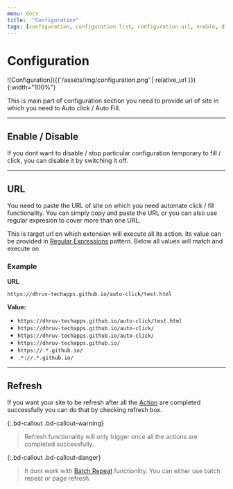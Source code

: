 ```yaml
---
menu: docs
title:  "Configuration"
tags: [configuration, configuration list, configuration url, enable, disable, refresh ,batch, action, start time, XPath, Value,repeat, repeat interval, r-interval]
---
```


# Configuration

![Configuration]({{'/assets/img/configuration.png' | relative_url }}){:width="100%"}

This is main part of configuration section you need to provide url of site in which you need to Auto click / Auto Fill.

---

## Enable / Disable
If you dont want to disable / stop particular configuration temporary to fill / click, you can disable it by switching it off.

---

## URL
You need to paste the URL of site on which you need automate click / fill functionality. You can simply copy and paste the URL or you can also use regular expresion to cover more than one URL.

This is target url on which extension will execute all its action. its value can be provided in [Regular Expressions](https://developer.mozilla.org/en-US/docs/Web/JavaScript/Guide/Regular_Expressions) pattern. Below all values will match and execute on 

### Example

**URL** 

`https://dhruv-techapps.github.io/auto-click/test.html`

**Value:**

* `https://dhruv-techapps.github.io/auto-click/test.html`
* `https://dhruv-techapps.github.io/auto-click/`
* `https://dhruv-techapps.github.io/auto-click/`
* `https://dhruv-techapps.github.io/`
* `https://.*.github.io/`
* `.*://.*.github.io/`


---

## Refresh
If you want your site to be refresh after all the [Action](/docs/action) are completed successfully you can do that by checking refresh box.

{:.bd-callout .bd-callout-warning}
> Refresh functionality will only trigger once all the actions are completed successfully.

{:.bd-callout .bd-callout-danger}
> It dont work with [Batch Repeat](batch-repeat) functionlity. You can either use batch repeat or page refresh.
